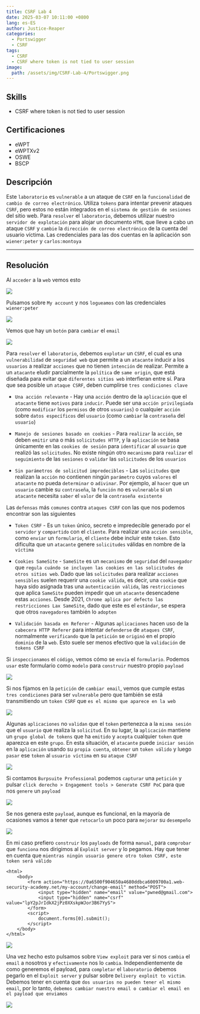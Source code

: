 ```yaml
---
title: CSRF Lab 4
date: 2025-03-07 10:11:00 +0800
lang: es-ES
author: Justice-Reaper
categories:
  - Portswigger
  - CSRF
tags:
  - CSRF
  - CSRF where token is not tied to user session
image:
  path: /assets/img/CSRF-Lab-4/Portswigger.png
---
```


## Skills

- CSRF where token is not tied to user session

## Certificaciones

- eWPT
- eWPTXv2
- OSWE
- BSCP

## Descripción

Este `laboratorio` es `vulnerable` a un ataque de `CSRF` en la `funcionalidad` de `cambio de correo electrónico`. Utiliza `tokens` para intentar prevenir ataques `CSRF`, pero estos no están integrados en el `sistema de gestión de sesiones` del sitio web. Para `resolver` el `laboratorio`, debemos utilizar nuestro `servidor de explotación` para alojar un documento `HTML` que lleve a cabo un ataque `CSRF` y `cambie` la `dirección de correo electrónico` de la cuenta del usuario víctima. Las credenciales para las dos cuentas en la aplicación son `wiener:peter` y `carlos:montoya`

---

## Resolución

Al `acceder` a la `web` vemos esto

![](/assets/img/CSRF-Lab-4/image_1.png)

Pulsamos sobre `My account` y nos `logueamos` con las credenciales `wiener:peter`

![](/assets/img/CSRF-Lab-4/image_2.png)

Vemos que hay un `botón` para `cambiar` el `email`

![](/assets/img/CSRF-Lab-4/image_3.png)

Para `resolver` el `laboratorio`, debemos `explotar` un `CSRF`, el cual es una `vulnerabilidad` de `seguridad web` que permite a un `atacante` inducir a los `usuarios` a realizar `acciones` que no tienen `intención` de realizar. Permite a un `atacante` eludir parcialmente la `política` de `same origin`, que está diseñada para evitar que `diferentes sitios web` interfieran entre sí. Para que sea posible un `ataque CSRF`, deben cumplirse `tres condiciones clave`

- `Una acción relevante` - Hay una `acción` dentro de la `aplicación` que el `atacante` tiene `motivos` para `inducir`. Puede ser una `acción privilegiada` (como `modificar` los `permisos` de otros `usuarios`) o cualquier `acción` sobre `datos específicos` del `usuario` (como `cambiar` la `contraseña` del `usuario`)

- `Manejo de sesiones basado en cookies` - Para `realizar` la `acción`, se deben `emitir` una o más `solicitudes HTTP`, y la `aplicación` se basa únicamente en las `cookies de sesión` para `identificar` al `usuario` que realizó las `solicitudes`. No existe ningún otro `mecanismo` para `realizar` el `seguimiento` de las `sesiones` o `validar` las `solicitudes` de los `usuarios`

- `Sin parámetros de solicitud impredecibles` - Las `solicitudes` que realizan la `acción` no contienen ningún `parámetro` cuyos `valores` el `atacante` no pueda `determinar` o `adivinar`. Por ejemplo, al `hacer` que un `usuario` cambie su `contraseña`, la `función` no es `vulnerable` si un `atacante` necesita `saber` el `valor` de la `contraseña existente`

Las `defensas` más `comunes` contra `ataques CSRF` con las que nos podemos encontrar son las siguientes

- `Token CSRF` - Es un `token` único, secreto e impredecible generado por el `servidor` y `compartido` con el `cliente`. Para realizar una `acción sensible`, como `enviar` un `formulario`, el `cliente` debe incluir este `token`. Esto dificulta que un `atacante` genere `solicitudes` válidas en nombre de la `víctima`
    
- `Cookies SameSite` - `SameSite` es un `mecanismo` de `seguridad` del `navegador` que `regula cuándo se incluyen las cookies en las solicitudes de otros sitios web`. Dado que las `solicitudes` para realizar `acciones sensibles` suelen requerir una `cookie válida`, es decir, una `cookie` que haya sido asignada tras una `autenticación válida`, las `restricciones` que aplica `SameSite` pueden impedir que un `atacante` desencadene estas `acciones`. Desde 2021, `Chrome aplica por defecto las restricciones Lax SameSite`, dado que este es el `estándar`, se espera que otros `navegadores` también lo `adopten`
    
- `Validación basada en Referer` - Algunas `aplicaciones` hacen uso de la `cabecera HTTP Referer` para intentar `defenderse` de `ataques CSRF`, normalmente `verificando` que la `petición` se `originó` en el propio `dominio` de la `web`. Esto suele ser menos efectivo que la `validación` de `tokens CSRF`

Si `inspeccionamos` el `código`, vemos cómo se `envía` el `formulario`. Podemos `usar` este formulario como `modelo` para `construir` nuestro propio `payload`

![](/assets/img/CSRF-Lab-4/image_4.png)

Si nos fijamos en la `petición` de `cambiar email`, vemos que cumple estas `tres condiciones` para ser `vulnerable` pero que también se está transmitiendo un `token CSRF` que `es el mismo que aparece en la web`

![](/assets/img/CSRF-Lab-4/image_5.png)

Algunas `aplicaciones` no `validan` que el `token` pertenezca a la `misma sesión` que el `usuario` que realiza la `solicitud`. En su lugar, la `aplicación` mantiene un `grupo global de tokens` que ha `emitido` y `acepta` cualquier `token` que aparezca en este `grupo`. En esta situación, el `atacante` puede `iniciar sesión` en la `aplicación` usando su `propia cuenta`, `obtener` un `token válido` y luego `pasar` ese `token` al `usuario víctima` en su `ataque CSRF`

![](/assets/img/CSRF-Lab-4/image_6.png)

Si contamos `Burpsuite Professional` podemos `capturar` una `petición` y pulsar `click derecho > Engagement tools > Generate CSRF PoC` para que nos `genere` un `payload`

![](/assets/img/CSRF-Lab-4/image_7.png)

Se nos genera este `payload`, aunque es funcional, en la mayoría de ocasiones vamos a tener que `retocarlo` un poco para `mejorar` su `desempeño`

![](/assets/img/CSRF-Lab-4/image_8.png)

En mi caso prefiero `construir` los `payloads` de forma `manual`, para `comprobar` que `funciona` nos dirigimos al `Exploit server` y lo pegamos. Hay que tener en cuenta que `mientras ningún usuario genere otro token CSRF, este token será válido`

```
<html>
    <body>
        <form action="https://0a6500f904650a4680ddbca6009700a1.web-security-academy.net/my-account/change-email" method="POST">
            <input type="hidden" name="email" value="pwned@gmail.com">
            <input type="hidden" name="csrf" value="lpY2pJrIdkX2jPz0XXskpWJor3B67YyS">
        </form>
        <script>
            document.forms[0].submit();
        </script>
    </body>
</html>
```

![](/assets/img/CSRF-Lab-4/image_9.png)

Una vez hecho esto pulsamos sobre `View exploit` para ver si nos `cambia` el `email` a nosotros y `efectivamente` nos lo `cambia`. Independientemente de como generemos el payload, para `completar` el `laboratorio` debemos pegarlo en el `Exploit server` y pulsar sobre `Delivery exploit to victim`. Debemos tener en cuenta que `dos usuarios no pueden tener el mismo email`, por lo tanto, `debemos cambiar nuestro email o cambiar el email en el payload que enviamos`

![](/assets/img/CSRF-Lab-4/image_10.png)
